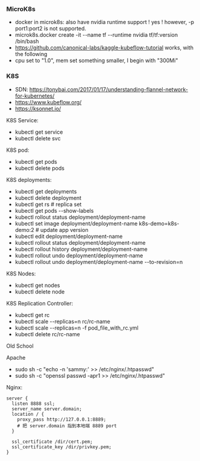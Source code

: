 ### MicroK8s
* docker in microk8s: also have nvidia runtime support ! yes ! however, -p port1:port2 is not supported.
* microk8s.docker create -it --name tf --runtime nvidia tf/tf:version /bin/bash
* https://github.com/canonical-labs/kaggle-kubeflow-tutorial works, with the following
 * cpu set to "1.0", mem set something smaller, I begin with "300Mi"


### K8S
* SDN: https://tonybai.com/2017/01/17/understanding-flannel-network-for-kubernetes/
* https://www.kubeflow.org/
* https://ksonnet.io/

K8S Service:
* kubectl get service
* kubectl delete svc <name>

K8S pod:
* kubectl get pods
* kubectl delete pods <pod>

K8S deployments:
* kubectl get deployments
* kubectl delete deployment <name>
* kubectl get rs # replica set
* kubectl get pods --show-labels
* kubectl rollout status deployment/deployment-name
* kubectl set image deployment/deployment-name k8s-demo=k8s-demo:2 # update app version
* kubectl edit deployment/deployment-name
* kubectl rollout status deployment/deployment-name
* kubectl rollout history deployment/deployment-name
* kubectl rollout undo deployment/deployment-name
* kubectl rollout undo deployment/deployment-name --to-revision=n

K8S Nodes:
* kubectl get nodes
* kubectl delete node <name>

K8S Replication Controller:
* kubectl get rc
* kubectl scale --replicas=n rc/rc-name
* kubectl scale --replicas=n -f pod_file_with_rc.yml
* kubectl delete rc/rc-name

Old School


Apache

* sudo sh -c "echo -n 'sammy:' >> /etc/nginx/.htpasswd"
* sudo sh -c "openssl passwd -apr1 >> /etc/nginx/.htpasswd"


Nginx:

```
server {  
  listen 8888 ssl; 
  server_name server.domain;
  location / {
    proxy_pass http://127.0.0.1:8889;
    # 把 server.domain 指到本地端 8889 port
  }

  ssl_certificate /dir/cert.pem;
  ssl_certificate_key /dir/privkey.pem;
}
```

